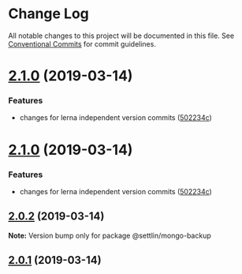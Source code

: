 # Change Log

All notable changes to this project will be documented in this file.
See [Conventional Commits](https://conventionalcommits.org) for commit guidelines.

# [2.1.0](http://github.com/settlin/node-monorepo/mongo-backup/compare/@settlin/mongo-backup@2.0.1...@settlin/mongo-backup@2.1.0) (2019-03-14)


### Features

* changes for lerna independent version commits ([502234c](http://github.com/settlin/node-monorepo/mongo-backup/commit/502234c))





# [2.1.0](http://github.com/settlin/node-monorepo/mongo-backup/compare/@settlin/mongo-backup@2.0.1...@settlin/mongo-backup@2.1.0) (2019-03-14)


### Features

* changes for lerna independent version commits ([502234c](http://github.com/settlin/node-monorepo/mongo-backup/commit/502234c))





## [2.0.2](http://github.com/settlin/node-monorepo/mongo-backup/compare/@settlin/mongo-backup@2.0.1...@settlin/mongo-backup@2.0.2) (2019-03-14)

**Note:** Version bump only for package @settlin/mongo-backup





## [2.0.1](http://github.com/settlin/node-monorepo/mongo-backup/compare/@settlin/mongo-backup@2.0.1...@settlin/mongo-backup@2.0.1) (2019-03-14)
